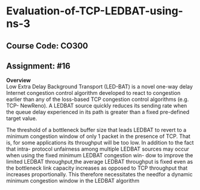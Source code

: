 # Evaluation-of-TCP-LEDBAT-using-ns-3

## Course Code: CO300 <br/>
## Assignment: #16

**Overview**<br/>
Low Extra Delay Background Transport (LED-BAT) is a novel one-way delay Internet congestion control
algorithm developed to react to congestion earlier than any of the loss-based TCP congestion control algorithms (e.g. TCP-
NewReno). A LEDBAT source quickly reduces its sending rate when the queue delay experienced in its path is greater than
a fixed pre-defined target value.<br/>

 The threshold of a bottleneck buffer size that leads LEDBAT to revert to a minimum congestion window of only 1
packet in the presence of TCP. That is, for some applications its throughput will be too low. In addition to the fact that intra-
protocol unfairness among multiple LEDBAT sources may occur when using the fixed minimum LEDBAT congestion win-
dow to improve the limited LEDBAT throughput,the average LEDBAT throughput is fixed even as the bottleneck link capacity increases as opposed to TCP throughput that increases proportionally. This therefore necessitates the needfor a dynamic minimum congestion window in the LEDBAT
algorithm




